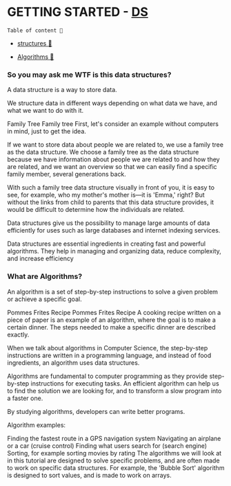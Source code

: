 # GETTING STARTED - [DS](#so-you-may-ask-me-wtf-is-this-data-structures)

`Table of content 🧩`
* [structures 🗼](#so-you-may-ask-me-wtf-is-this-data-structures)

* [Algorithms 🎲](#what-are-algorithms)

### So you may ask me WTF is this data structures?

A data structure is a way to store data.

We structure data in different ways depending on what data we have, and what we want to do with it.

Family Tree
Family tree
First, let's consider an example without computers in mind, just to get the idea.

If we want to store data about people we are related to, we use a family tree as the data structure. We choose a family tree as the data structure because we have information about people we are related to and how they are related, and we want an overview so that we can easily find a specific family member, several generations back.

With such a family tree data structure visually in front of you, it is easy to see, for example, who my mother's mother is—it is 'Emma,' right? But without the links from child to parents that this data structure provides, it would be difficult to determine how the individuals are related.

Data structures give us the possibility to manage large amounts of data efficiently for uses such as large databases and internet indexing services.

Data structures are essential ingredients in creating fast and powerful algorithms. They help in managing and organizing data, reduce complexity, and increase efficiency

### What are Algorithms?

An algorithm is a set of step-by-step instructions to solve a given problem or achieve a specific goal.

Pommes Frites Recipe
Pommes Frites Recipe
A cooking recipe written on a piece of paper is an example of an algorithm, where the goal is to make a certain dinner. The steps needed to make a specific dinner are described exactly.

When we talk about algorithms in Computer Science, the step-by-step instructions are written in a programming language, and instead of food ingredients, an algorithm uses data structures.

Algorithms are fundamental to computer programming as they provide step-by-step instructions for executing tasks. An efficient algorithm can help us to find the solution we are looking for, and to transform a slow program into a faster one.

By studying algorithms, developers can write better programs.

Algorithm examples:

Finding the fastest route in a GPS navigation system
Navigating an airplane or a car (cruise control)
Finding what users search for (search engine)
Sorting, for example sorting movies by rating
The algorithms we will look at in this tutorial are designed to solve specific problems, and are often made to work on specific data structures. For example, the 'Bubble Sort' algorithm is designed to sort values, and is made to work on arrays.
